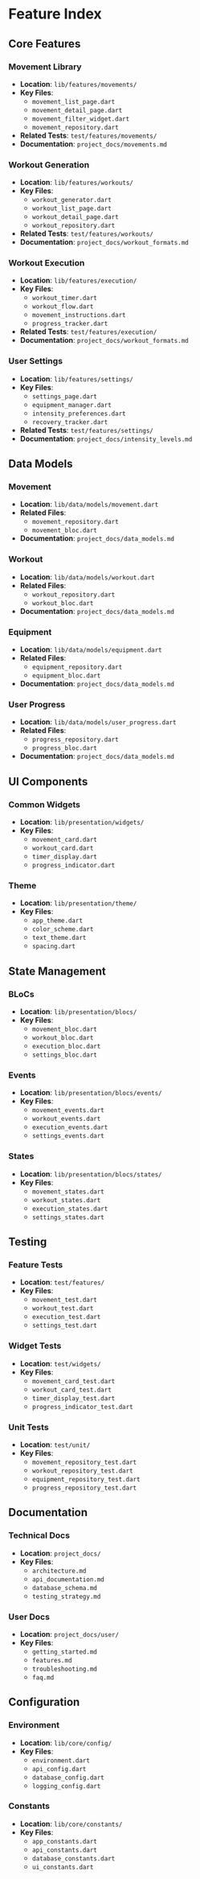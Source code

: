 # Feature Index

## Core Features

### Movement Library
- **Location**: `lib/features/movements/`
- **Key Files**:
  - `movement_list_page.dart`
  - `movement_detail_page.dart`
  - `movement_filter_widget.dart`
  - `movement_repository.dart`
- **Related Tests**: `test/features/movements/`
- **Documentation**: `project_docs/movements.md`

### Workout Generation
- **Location**: `lib/features/workouts/`
- **Key Files**:
  - `workout_generator.dart`
  - `workout_list_page.dart`
  - `workout_detail_page.dart`
  - `workout_repository.dart`
- **Related Tests**: `test/features/workouts/`
- **Documentation**: `project_docs/workout_formats.md`

### Workout Execution
- **Location**: `lib/features/execution/`
- **Key Files**:
  - `workout_timer.dart`
  - `workout_flow.dart`
  - `movement_instructions.dart`
  - `progress_tracker.dart`
- **Related Tests**: `test/features/execution/`
- **Documentation**: `project_docs/workout_formats.md`

### User Settings
- **Location**: `lib/features/settings/`
- **Key Files**:
  - `settings_page.dart`
  - `equipment_manager.dart`
  - `intensity_preferences.dart`
  - `recovery_tracker.dart`
- **Related Tests**: `test/features/settings/`
- **Documentation**: `project_docs/intensity_levels.md`

## Data Models

### Movement
- **Location**: `lib/data/models/movement.dart`
- **Related Files**:
  - `movement_repository.dart`
  - `movement_bloc.dart`
- **Documentation**: `project_docs/data_models.md`

### Workout
- **Location**: `lib/data/models/workout.dart`
- **Related Files**:
  - `workout_repository.dart`
  - `workout_bloc.dart`
- **Documentation**: `project_docs/data_models.md`

### Equipment
- **Location**: `lib/data/models/equipment.dart`
- **Related Files**:
  - `equipment_repository.dart`
  - `equipment_bloc.dart`
- **Documentation**: `project_docs/data_models.md`

### User Progress
- **Location**: `lib/data/models/user_progress.dart`
- **Related Files**:
  - `progress_repository.dart`
  - `progress_bloc.dart`
- **Documentation**: `project_docs/data_models.md`

## UI Components

### Common Widgets
- **Location**: `lib/presentation/widgets/`
- **Key Files**:
  - `movement_card.dart`
  - `workout_card.dart`
  - `timer_display.dart`
  - `progress_indicator.dart`

### Theme
- **Location**: `lib/presentation/theme/`
- **Key Files**:
  - `app_theme.dart`
  - `color_scheme.dart`
  - `text_theme.dart`
  - `spacing.dart`

## State Management

### BLoCs
- **Location**: `lib/presentation/blocs/`
- **Key Files**:
  - `movement_bloc.dart`
  - `workout_bloc.dart`
  - `execution_bloc.dart`
  - `settings_bloc.dart`

### Events
- **Location**: `lib/presentation/blocs/events/`
- **Key Files**:
  - `movement_events.dart`
  - `workout_events.dart`
  - `execution_events.dart`
  - `settings_events.dart`

### States
- **Location**: `lib/presentation/blocs/states/`
- **Key Files**:
  - `movement_states.dart`
  - `workout_states.dart`
  - `execution_states.dart`
  - `settings_states.dart`

## Testing

### Feature Tests
- **Location**: `test/features/`
- **Key Files**:
  - `movement_test.dart`
  - `workout_test.dart`
  - `execution_test.dart`
  - `settings_test.dart`

### Widget Tests
- **Location**: `test/widgets/`
- **Key Files**:
  - `movement_card_test.dart`
  - `workout_card_test.dart`
  - `timer_display_test.dart`
  - `progress_indicator_test.dart`

### Unit Tests
- **Location**: `test/unit/`
- **Key Files**:
  - `movement_repository_test.dart`
  - `workout_repository_test.dart`
  - `equipment_repository_test.dart`
  - `progress_repository_test.dart`

## Documentation

### Technical Docs
- **Location**: `project_docs/`
- **Key Files**:
  - `architecture.md`
  - `api_documentation.md`
  - `database_schema.md`
  - `testing_strategy.md`

### User Docs
- **Location**: `project_docs/user/`
- **Key Files**:
  - `getting_started.md`
  - `features.md`
  - `troubleshooting.md`
  - `faq.md`

## Configuration

### Environment
- **Location**: `lib/core/config/`
- **Key Files**:
  - `environment.dart`
  - `api_config.dart`
  - `database_config.dart`
  - `logging_config.dart`

### Constants
- **Location**: `lib/core/constants/`
- **Key Files**:
  - `app_constants.dart`
  - `api_constants.dart`
  - `database_constants.dart`
  - `ui_constants.dart` 